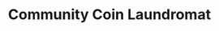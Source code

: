 ---
title: "Community Coin Laundromat"
url: /indianapolis/community-coin-laundromat/
shop: laundry
---
